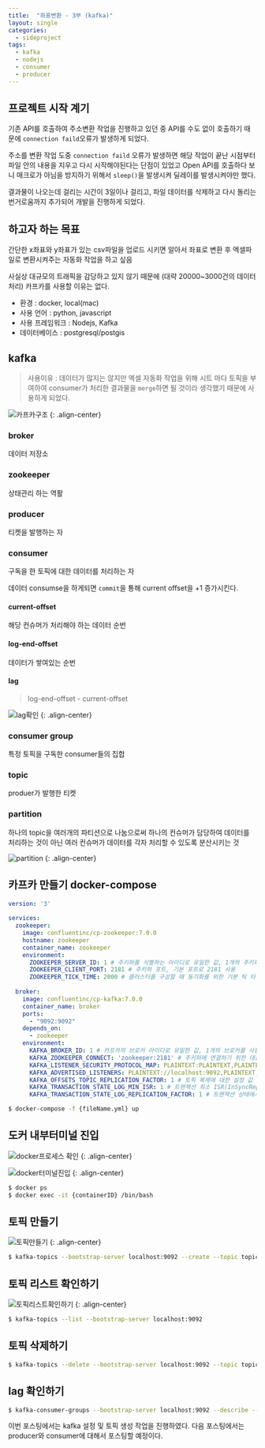```yaml
---
title:  "좌표변환 - 3부 (kafka)"
layout: single
categories:
  - sideproject
tags:
  - kafka
  - nodejs
  - consumer
  - producer
---
```

## 프로젝트 시작 계기
기존 API를 호출하여 주소변환 작업을 진행하고 있던 중 API를 수도 없이 호출하기 때문에 `connection faild`오류가 발생하게 되었다. 

주소를 변환 작업 도중 `connection faild` 오류가 발생하면 해당 작업이 끝난 시점부터 파일 안의 내용을 지우고 다시 시작해야된다는 단점이 있었고 Open API를 호출하다 보니 매크로가 아님을 방지하기 위해서 `sleep()`을 발생시켜 딜레이를 발생시켜야만 했다.

결과물이 나오는데 걸리는 시간이 3일이나 걸리고, 파일 데이터를 삭제하고 다시 돌리는 번거로움까지 추가되어 개발을 진행하게 되었다.

## 하고자 하는 목표
간단한 x좌표와 y좌표가 있는 csv파일을 업로드 시키면 알아서 좌표로 변환 후 엑셀파일로 변환시켜주는 자동화 작업을 하고 싶음

사실상 대규모의 트래픽을 감당하고 있지 않기 때문에 (대략 20000~3000건의 데이터 처리) 카프카를 사용할 이유는 없다.

- 환경 : docker, local(mac)
- 사용 언어 : python, javascript
- 사용 프레임워크 : Nodejs, Kafka
- 데이터베이스 : postgresql/postgis

## kafka
> 사용이유 : 데이터가 많지는 않지만 엑셀 자동화 작업을 위해 시트 마다 토픽을 부여하여 consumer가 처리한 결과물을 `merge`하면 될 것이라 생각했기 때문에 사용하게 되었다.

![카프카구조](https://github.com/kimhyunso/kimhyunso.github.io/assets/87798982/6c69b3f6-49f8-46e3-9534-74698219e841)
{: .align-center}

### broker
데이터 저장소

### zookeeper
상태관리 하는 역활

### producer
티켓을 발행하는 자

### consumer
구독을 한 토픽에 대한 데이터를 처리하는 자

데이터 consumse을 하게되면 `commit`을 통해 current offset을 +1 증가시킨다.

#### current-offset
해당 컨슈머가 처리해야 하는 데이터 순번

#### log-end-offset
데이터가 쌓여있는 순번

#### lag
> log-end-offset - current-offset

![lag확인](https://github.com/kimhyunso/kimhyunso.github.io/assets/87798982/f603fb06-e517-4667-a71c-df4d3b5eb0ae)
{: .align-center}

### consumer group
특정 토픽을 구독한 consumer들의 집합

### topic
produer가 발행한 티켓

### partition
하나의 topic을 여러개의 파티션으로 나눔으로써 하나의 컨슈머가 담당하여 데이터를 처리하는 것이 아닌 여러 컨슈머가 데이터를 각자 처리할 수 있도록 분산시키는 것

![partition](https://github.com/kimhyunso/kimhyunso.github.io/assets/87798982/fcbdfe90-b20a-45db-88e6-8b9dc7fd2395)
{: .align-center}

## 카프카 만들기 docker-compose
```yml
version: '3'
 
services:
  zookeeper:
    image: confluentinc/cp-zookeeper:7.0.0
    hostname: zookeeper
    container_name: zookeeper
    environment:
      ZOOKEEPER_SERVER_ID: 1 # 주키퍼를 식별하는 아이디로 유일한 값, 1개의 주키퍼를 사용할 예정이라 없어도 문제 없음
      ZOOKEEPER_CLIENT_PORT: 2181 # 주키퍼 포트, 기본 포트로 2181 사용
      ZOOKEEPER_TICK_TIME: 2000 # 클러스터를 구성할 때 동기화를 위한 기본 틱 타임
 
  broker:
    image: confluentinc/cp-kafka:7.0.0
    container_name: broker
    ports:
      - "9092:9092"
    depends_on:
      - zookeeper
    environment:
      KAFKA_BROKER_ID: 1 # 카프카의 브로커 아이디로 유일한 값, 1개의 브로커를 사용할 예정이라 없어도 문제 없음
      KAFKA_ZOOKEEPER_CONNECT: 'zookeeper:2181' # 주키퍼에 연결하기 위한 대상 지정 [서비스이름:컨테이너내부포트]
      KAFKA_LISTENER_SECURITY_PROTOCOL_MAP: PLAINTEXT:PLAINTEXT,PLAINTEXT_INTERNAL:PLAINTEXT # 보안을 위한 프로토콜 매핑. PLAINTEXT는 암호화하지 않은 일반 평문
      KAFKA_ADVERTISED_LISTENERS: PLAINTEXT://localhost:9092,PLAINTEXT_INTERNAL://broker:29092 # 외부 클라이언트에 알려주는 리스너 주소
      KAFKA_OFFSETS_TOPIC_REPLICATION_FACTOR: 1 # 토픽 복제에 대한 설정 값
      KAFKA_TRANSACTION_STATE_LOG_MIN_ISR: 1 # 트랜잭션 최소 ISR(InSyncReplicas 설정) 수
      KAFKA_TRANSACTION_STATE_LOG_REPLICATION_FACTOR: 1 # 트랜잭션 상태에서 복제 수
```

```sh
$ docker-compose -f {fileName.yml} up
```

## 도커 내부터미널 진입
![docker프로세스 확인](https://github.com/kimhyunso/kimhyunso.github.io/assets/87798982/03e74613-6337-4bf2-af35-77a540b74aeb)
{: .align-center}

![docker터미널진입](https://github.com/kimhyunso/kimhyunso.github.io/assets/87798982/c2dd08a6-e9eb-45b0-8dbb-ea5671715198)
{: .align-center}

```sh
$ docker ps
$ docker exec -it {containerID} /bin/bash
```


## 토픽 만들기
![토픽만들기](https://github.com/kimhyunso/kimhyunso.github.io/assets/87798982/1e448b71-8ff2-4c8e-8848-e45671bd532e)
{: .align-center}

```sh
$ kafka-topics --bootstrap-server localhost:9092 --create --topic topic --partitions 3 --replication-factor 1
```

## 토픽 리스트 확인하기
![토픽리스트확인하기](https://github.com/kimhyunso/kimhyunso.github.io/assets/87798982/6c406dfb-2fb9-4a3a-9dd4-342b38f6c3af)
{: .align-center}

```sh
$ kafka-topics --list --bootstrap-server localhost:9092
```

## 토픽 삭제하기
```sh
$ kafka-topics --delete --bootstrap-server localhost:9092 --topic topic2
```

## lag 확인하기
```sh
$ kafka-consumer-groups --bootstrap-server localhost:9092 --describe --group test-group1
```


이번 포스팅에서는 kafka 설정 및 토픽 생성 작업을 진행하였다. 다음 포스팅에서는 producer와 consumer에 대해서 포스팅할 예정이다.



































